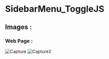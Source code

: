 # SidebarMenu_ToggleJS


## Images :
  ### Web Page :
  ![Capture](https://user-images.githubusercontent.com/71968563/150025980-9758d004-eb39-4560-b021-04fae5316300.PNG)
  ![Capture2](https://user-images.githubusercontent.com/71968563/150025985-83dc28e6-013e-4aca-9e63-c8b2cd4f5704.PNG)
